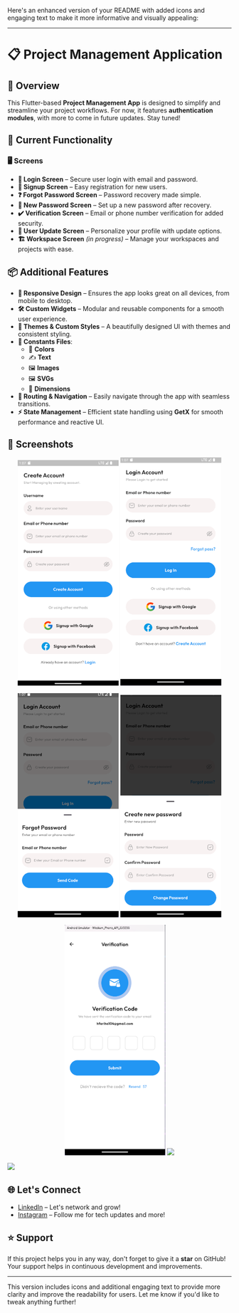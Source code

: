Here's an enhanced version of your README with added icons and engaging text to make it more informative and visually appealing:

---

# 📋 Project Management Application

## 🚀 Overview
This Flutter-based **Project Management App** is designed to simplify and streamline your project workflows. For now, it features **authentication modules**, with more to come in future updates. Stay tuned!

## 🔐 Current Functionality

### 🖥️ Screens
- **🔑 Login Screen** – Secure user login with email and password.
- **📝 Signup Screen** – Easy registration for new users.
- **❓ Forgot Password Screen** – Password recovery made simple.
- **🔄 New Password Screen** – Set up a new password after recovery.
- **✔️ Verification Screen** – Email or phone number verification for added security.
- **👤 User Update Screen** – Personalize your profile with update options.
- **🏗️ Workspace Screen** *(in progress)* – Manage your workspaces and projects with ease.

## 📦 Additional Features
- **📱 Responsive Design** – Ensures the app looks great on all devices, from mobile to desktop.
- **🛠️ Custom Widgets** – Modular and reusable components for a smooth user experience.
- **🎨 Themes & Custom Styles** – A beautifully designed UI with themes and consistent styling.
- **🔧 Constants Files**:
  - 🎨 **Colors**
  - ✍️ **Text**
  - 🖼️ **Images**
  - 🖼️ **SVGs**
  - 📐 **Dimensions**
- **🔄 Routing & Navigation** – Easily navigate through the app with seamless transitions.
- **⚡ State Management** – Efficient state handling using **GetX** for smooth performance and reactive UI.

## 📸 Screenshots

<p align="center">
  <img src="assets/screenshots/screen1.png" width="45%" />
  <img src="assets/screenshots/screen2.png" width="45%" />
</p>

<p align="center">
  <img src="assets/screenshots/screen3.png" width="45%" />
  <img src="assets/screenshots/screen4.png" width="45%" />
</p>

<p align="center">
  <img src="assets/screenshots/screen5.png" width="45%" />
  <img src="assets/screenshots/gif1.mp4" width="70%" />
</p>

<img src="assets/screenshots/gif2.mp4" width="70%" />

## 🌐 Let's Connect
- [LinkedIn](https://www.linkedin.com/in/fareha-hassan-90a7b7221/) – Let's network and grow!
- [Instagram](https://www.instagram.com/farehadev) – Follow me for tech updates and more!

## ⭐ Support
If this project helps you in any way, don't forget to give it a **star** on GitHub! Your support helps in continuous development and improvements.

---

This version includes icons and additional engaging text to provide more clarity and improve the readability for users. Let me know if you'd like to tweak anything further!
